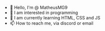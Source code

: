 - 👋 Hello, I'm @ MatheusMG9
- 👀 I am interested in programming
- 🌱 I am currently learning HTML, CSS and JS
- 📫 How to reach me, via discord or email
<!---
MatheusMG9/MatheusMG9 is a ✨ special ✨ repository because its `README.md` (this file) appears on your GitHub profile.
You can click the Preview link to take a look at your changes.
--->
